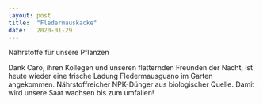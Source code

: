 ```yaml
---
layout: post
title:  "Fledermauskacke"
date:   2020-01-29
---
```


<p class="intro"><span class="dropcap">N</span>ährstoffe für unsere Pflanzen </p>

Dank Caro, ihren Kollegen und unseren flatternden Freunden der Nacht, ist heute wieder eine frische Ladung Fledermausguano im Garten angekommen. Nährstoffreicher NPK-Dünger aus biologischer Quelle. Damit wird unsere Saat wachsen bis zum umfallen!

<img src="{{ '/assets/img/image17.jpeg' | prepend: site.baseurl }}" alt=""> 